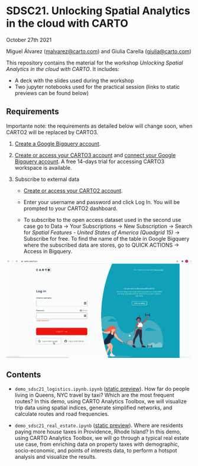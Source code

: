 # SDSC21. Unlocking Spatial Analytics in the cloud with CARTO

October 27th 2021

Miguel Álvarez (malvarez@carto.com) and Giulia Carella (giulia@carto.com)

This repository contains the material for the workshop *Unlocking Spatial Analytics in the cloud with CARTO*. It includes:

- A deck with the slides used during the workshop
- Two jupyter notebooks used for the practical session (links to static previews can be found below)

## Requirements

Importante note: the requirements as detailed below will change soon, when CARTO2 will be replaced by CARTO3.
  
1. [Create a Google Bigquery account](https://cloud.google.com/bigquery/).

2. [Create or access your CARTO3 account](https://app.carto.com/signup) and [connect your Google Bigquery account](https://docs.carto.com/carto-user-manual/connections/creating-a-connection/#connection-to-bigquery). A free 14-days trial for accessing CARTO3 workspace is available.

3. Subscribe to external data

	- [Create or access your CARTO2 account](https://carto.com/login). 

	- Enter your username and password and click Log In. You will be prompted to your CARTO2 dashboard.

	- To subscribe to the open access dataset used in the second use case go to Data -> Your Subscriptions -> New Subscription -> Search for _Spatial Features - United States of America (Quadgrid 15)_ -> Subscribe for free. To find the name of the table in Google Bigquery where the subscribed data are stores, go to QUICK ACTIONS -> Access in Bigquery.

![](carto_access.gif)

## Contents

- `demo_sdsc21_logistics.ipynb.ipynb` ([static preview]()). How far do people living in Queens, NYC travel by taxi? Which are the most frequent routes? In this demo, using CARTO Analytics Toolbox, we will visualize trip data using spatial indices, generate simplified networks, and calculate routes and road frequencies.

- `demo_sdsc21_real_estate.ipynb` ([static preview]()). Where are residents paying more house taxes in Providence, Rhode Island? In this demo, using CARTO Analytics Toolbox, we will go through a typical real estate use case, from enriching data on property taxes with demographic, socio-economic, and points of interests data, to perform a hotspot analysis and visualize the results.
